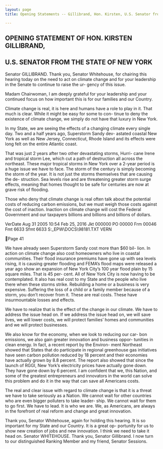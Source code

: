 ```yaml
---
layout: page
title: Opening Statements -- Gillibrand, Hon. Kirsten, U.S. Senator from the State of New York

---
```



## OPENING STATEMENT OF HON. KIRSTEN GILLIBRAND, 
## U.S. SENATOR FROM THE STATE OF NEW YORK 

Senator GILLIBRAND. Thank you, Senator Whitehouse, 
for chairing this hearing today on the need to act on climate change 
and for your leadership in the Senate to continue to raise the ur-
gency of this issue. 

Madam Chairwoman, I am deeply grateful for your leadership 
and your continued focus on how important this is for our families 
and our Country. 

Climate change is real, it is here and humans have a role to play 
in it. That much is clear. While it might be easy for some to con-
tinue to deny the existence of climate change, we simply do not 
have that luxury in New York. 

In my State, we are seeing the effects of a changing climate 
every single day. Two and a half years ago, Superstorm Sandy dev-
astated coastal New York as well as New Jersey, Connecticut, 
Rhode Island and its effects were long felt on the entire Atlantic 
coast. 

That was just 2 years after two other devastating storms, Hurri-
cane Irene and tropical storm Lee, which cut a path of destruction 
all across the northeast. These major tropical storms in New York 
over a 2-year period is a huge issue we have to face. 
The storm of the century is simply becoming the storm of the 
year. It is not just the storms themselves that are causing the de-
struction. Sea levels rise and are threatening greater storm surge 
effects, meaning that homes thought to be safe for centuries are 
now at grave risk of flooding. 

Those who deny that climate change is real often talk about the 
potential costs of reducing carbon emissions, but we must weigh 
those costs against the cost of inaction. Inaction on climate change 
will cost the Federal Government and our taxpayers billions and 
billions and billions of dollars. 

VerDate Aug 31 2005 10:54 Feb 25, 2016 Jkt 000000 PO 00000 Frm 00046 Fmt 6633 Sfmt 6633 S:\_EPW\DOCS\98181.TXT VERN

Page 41 

We have already seen Superstorm Sandy cost more than $60 bil-
lion. In action on climate change also cost homeowners who live in 
coastal communities. Their flood insurance premiums have gone up 
with sea levels rising, it is causing greater flooding and FEMA’s 
flood maps were released a year ago show an expansion of New 
York City’s 100 year flood plain by 15 square miles. That is 45 per-
cent. All of New York City is now having to be contemplated. 
It also has real cost to my State and the people who live there 
when these storms strike. Rebuilding a home or a business is very 
expensive. Suffering the loss of a child or a family member because 
of a storm, you don’t recover from it. These are real costs. These 
have insurmountable losses and effects. 

We have to realize that is the effect of the change in our climate. 
We have to address the issue head on. If we address the issue head 
on, we will save lives, we will lower costs, we will protect families’ 
homes and communities and we will protect businesses. 

We also know for the economy, when we look to reducing our car-
bon emissions, we also gain greater innovation and business oppor-
tunities in clean energy. In fact, a recent report by the Environ-
ment Northeast showed that States that do participate in regional 
greenhouse gas initiatives have seen carbon pollution reduced by 
18 percent and their economies have actually grown by 8.8 percent. 
The report also showed that since the launch of RGGI, New 
York’s electricity prices have actually gone down. They have gone 
down by 6 percent. I am confident that we, this Nation, and some 
of the greatest entrepreneurs and innovators in the world can solve 
this problem and do it in the way that can save all Americans 
costs. 

The real and clear issue with regard to climate change is that it 
is a threat we have to take seriously as a Nation. We cannot wait 
for other countries who are even bigger polluters to take leader-
ship. We cannot wait for them to go first. We have to lead. It is 
who we are. We, as Americans, are always in the forefront of real 
reform and change and great innovation. 

Thank you, Senator Whitehouse, again for holding this hearing. 
It is so important for my State and our Country. It is a great op-
portunity for us to show new creation of jobs and new innovation. 
I think we need to take it head on. 
Senator WHITEHOUSE. Thank you, Senator Gillibrand. 
I now turn to our distinguished Ranking Member and my friend, 
Senator Sessions. 
